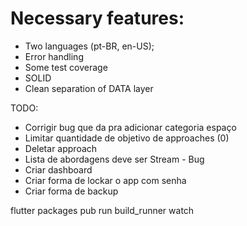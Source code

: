# Necessary features:
- Two languages (pt-BR, en-US);
- Error handling
- Some test coverage
- SOLID
- Clean separation of DATA layer

TODO:
- Corrigir bug que da pra adicionar categoria espaço
- Limitar quantidade de objetivo de approaches (0)
- Deletar approach
- Lista de abordagens deve ser Stream - Bug
- Criar dashboard
- Criar forma de lockar o app com senha
- Criar forma de backup


flutter packages pub run build_runner watch